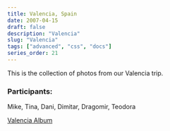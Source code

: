 ```yaml
---
title: Valencia, Spain
date: 2007-04-15
draft: false
description: "Valencia"
slug: "Valencia"
tags: ["advanced", "css", "docs"]
series_order: 21
---
```


This is the collection of photos from our Valencia trip.

### Participants:
Mike, Tina, Dani, Dimitar, Dragomir, Teodora

[Valencia Album](https://photos.app.goo.gl/DKbkDh5j3DdFqfEBA)
